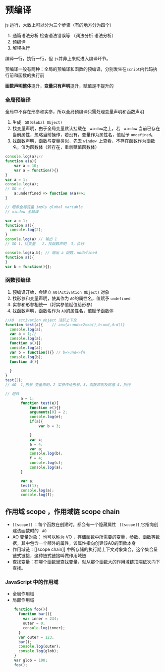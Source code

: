 # 预编译

js 运行，大致上可以分为三个步骤（有的地方分为四个）

1. 通篇语法分析 检查语法错误等 （词法分析 语法分析）
2. 预编译
3. 解释执行

编译一行，执行一行，但 ```js```并非上来就进入编译环节。

预编译一般有两种：全局的预编译和函数的预编译，分别发生在```script```内代码执行前和函数的执行前

**函数声明整体**提升，**变量只有声明**提升，赋值是不提升的

### 全局预编译

全局中不存在形参和实参，所以全局预编译只需处理变量声明和函数声明

1. 生成 ``` GO(Global Object)```
2. 找变量声明，由于全局变量默认挂载在 ``` window```之上，若 ``` window``` 当前已存在当前属性，忽略当前操作，若没有，变量作为属性名，值赋予 ```undefined```。
3. 找函数声明，函数与变量类似，先去 ```window ```上查看，不存在函数作为函数名，值为函数体（若存在，重新赋值函数体）

```javascript
console.log(a);// 
function a(a){
	var a = 10;
	var a = function(){}
}
var a = 1;
console.log(a);
// GO = {
	a:underfined => function a(a)=>1
}

// 暗示全局变量 imply global variable 
// window 全局域
```



```javascript
var a = 1;
function a(){
  console.log(2);
}
console.log(a) // 输出 1 
// GO 1，找变量   2，找函数声明  3，执行

```

```javascript
console.log(a,b); // 输出 a 函数，undefined
function a(){
}
var b = function(){};


```

### 函数预编译

1. 预编译开始，会建立 ``` AO(Activation Object) ``` 对象 
2. 找形参和变量声明，使其作为 ```AO```的属性名，值赋予 ``` undefined ```
3. 实参和形参相统一（将实参值赋值给形参）
4. 找函数声明，函数名作为 ``` AO ```的属性名，值赋予函数体



```javascript
//AO  activation object 活跃上下文
function test(a){    // ao={a:und=>2=>a(),b:und,d:d()}
  console.log(a);
  var a = 1;//
  console.log(a);
  function a(){}
  console.log(a);
  var b = function(){} // b=>und=>fn
  console.log(b);
  function d(){
    
  }
}
test(2);
// AO  1,形参 变量声明，2 实参传给形参，3，函数声明及赋值 4，执行

// 题目 
       a = 1;
       function test(e){
           function e(){}
           arguments[0] = 2;
           console.log(e);
           if(a){
               var b = 3;

           }
           var c;
           a = 4;
           var a;
           console.log(b);
           f = 4;
           console.log(c);
           console.log(a);
       }

       var a;
       test(1);
       console.log(a);
       console.log(f);


```



## 作用域 scope ，作用域链 scope chain 

- ```[[scope]]``` ：每个函数在创建时，都会有一个隐藏属性 ``` [[scope]]```,它指向创建该函数时的 ``` AO```
- AO 变量对象： 也可以称为 VO ，存储函数中所需要的变量，参数、函数等数据，其中包含一个额外的属性，该属性指向创建该AO的函数本身
- 作用域链：[[scope chain]] 中所存储的执行期上下文对象集合，这个集合呈链式链接，这种链式链接叫做作用域链
- 查找变量：在哪个函数里查找变量，就从那个函数大的作用域链顶端依次向下查找。

### JavaScript 中的作用域

- 全局作用域
- 局部作用域

````javascript
    function foo(){
      function bar(){
        var inner = 234;
        outer = 0;
        console.log(inner);
      }
      var outer = 123;
      bar();
      console.log(outer);
      console.log(glob);
    }
    var glob = 100;
    foo();
````



